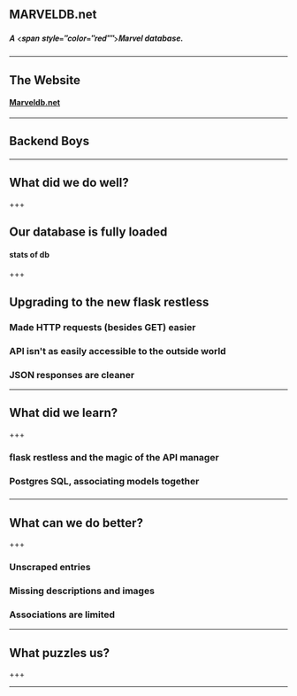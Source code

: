 ## MARVELDB.net
##### <span style="font-family:Helvetica Neue; font-weight:bold">A <span style="color="red"">Marvel</span> database.</span>

---

## The Website
#### <a href="http://marveldb.net">Marveldb.net</a>

---

## Backend Boys
#### 

---

## What did we do well?

+++

## Our database is fully loaded
#### stats of db

+++

## Upgrading to the new flask restless
### Made HTTP requests (besides GET) easier
### API isn't as easily accessible to the outside world
### JSON responses are cleaner

---

## What did we learn?

+++

### flask restless and the magic of the API manager
### Postgres SQL, associating models together
### 

---

## What can we do better?

+++

### Unscraped entries
### Missing descriptions and images
### Associations are limited

---

## What puzzles us?

+++



---